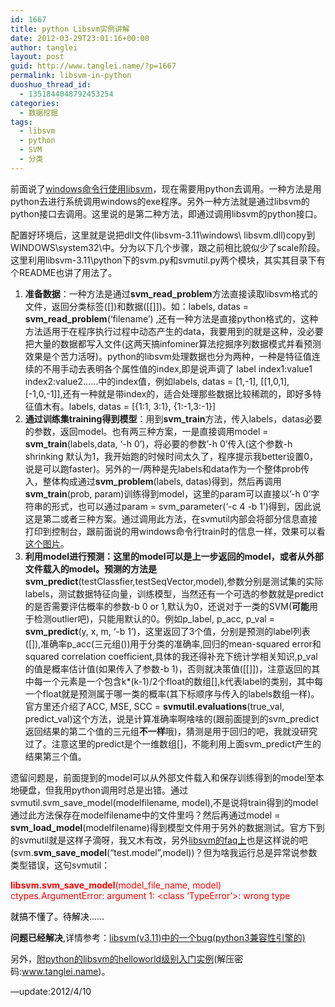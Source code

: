 ```yaml
---
id: 1667
title: python Libsvm实例讲解
date: 2012-03-29T23:01:16+00:00
author: tanglei
layout: post
guid: http://www.tanglei.name/?p=1667
permalink: libsvm-in-python
duoshuo_thread_id:
  - 1351844048792453254
categories:
  - 数据挖掘
tags:
  - libsvm
  - python
  - SVM
  - 分类
---
```

前面说了[windows命令行使用libsvm](http://www.tanglei.name/an-example-for-beginning-to-learn-libsvm/)，现在需要用python去调用。一种方法是用python去进行系统调用windows的exe程序。另外一种方法就是通过libsvm的python接口去调用。这里说的是第二种方法，即通过调用libsvm的python接口。

配置好环境后，这里就是说把dll文件(libsvm-3.11\windows\ libsvm.dll)copy到WINDOWS\system32\中。分为以下几个步骤，跟之前相比貌似少了scale阶段。这里利用libsvm-3.11\python下的svm.py和svmutil.py两个模块，其实其目录下有个README也讲了用法了。

  1. **准备数据**：一种方法是通过**svm\_read\_problem**方法直接读取libsvm格式的文件，返回分类标签([])和数据([[]])。如：labels, datas = **svm\_read\_problem**(&#8216;filename&#8217;) ,还有一种方法是直接python格式的，这种方法适用于在程序执行过程中动态产生的data，我要用到的就是这种，没必要把大量的数据都写入文件(这两天搞infominer算法挖掘序列数据模式并看预测效果是个苦力活呀)。python的libsvm处理数据也分为两种，一种是特征值连续的不用手动去表明各个属性值的index,即是说声调了 label index1:value1 index2:value2……中的index值，例如labels, datas = [1,-1], [[1,0,1], [-1,0,-1]],还有一种就是带index的，适合处理那些数据比较稀疏的，即好多特征值木有。labels, datas = [{1:1, 3:1}, {1:-1,3:-1}]
  2. **通过训练集training得到模型**：用到**svm_train**方法，传入labels，datas必要的参数，返回model。也有两三种方案，一是直接调用model = **svm_train**(labels,data, &#8216;-h 0&#8217;)，将必要的参数’-h 0’传入(这个参数-h shrinking 默认为1，我开始跑的时候时间太久了，程序提示我better设置0，说是可以跑faster)。另外的一/两种是先labels和data作为一个整体prob传入，整体构成通过**svm_problem**(labels, datas)得到，然后再调用**svm_train**(prob, param)训练得到model，这里的param可以直接以’-h 0’字符串的形式，也可以通过param = svm_parameter(&#8216;-c 4 -b 1&#8217;)得到，因此说这是第二或者三种方案。通过调用此方法，在svmutil内部会将部分信息直接打印到控制台，跟前面说的用windows命令行train时的信息一样，效果可以看<a href="http://www.tanglei.name/wp-content/uploads/2012/03/clip_image0061.jpg" target="_blank">这个图片</a>。
  3. **利用model进行预测：**这里的model可以是上一步返回的model，或者从外部文件载入的model。预测的方法是**svm_predict**(testClassfier,testSeqVector,model),参数分别是测试集的实际labels，测试数据特征向量，训练模型，当然还有一个可选的参数就是predict的是否需要评估概率的参数-b 0 or 1,默认为0，还说对于一类的SVM(**可能**用于检测outlier吧)，只能用默认的0。例如p\_label, p\_acc, p_val = **svm_predict**(y, x, m, &#8216;-b 1&#8217;)，这里返回了3个值，分别是预测的label列表([]),准确率p\_acc(三元组())用于分类的准确率,回归的mean-squared error和squared correlation coefficient,具体的我还得补充下统计学相关知识,p\_val的值是概率估计值(如果传入了参数-b 1)，否则就决策值([[]])，注意返回的其中每一个元素是一个包含k*(k-1)/2个float的数组[],k代表label的类别，其中每一个float就是预测属于哪一类的概率(其下标顺序与传入的labels数组一样)。官方里还介绍了ACC, MSE, SCC = **svmutil.evaluations**(true\_val, predict\_val)这个方法，说是计算准确率啊啥啥的(跟前面提到的svm_predict返回结果的第二个值的三元组**不一样**哦)，猜测是用于回归的吧，我就没研究过了。注意这里的predict是个一维数组[]，不能利用上面svm_predict产生的结果第三个值。

遗留问题是，前面提到的model可以从外部文件载入和保存训练得到的model至本地硬盘，但我用python调用时总是出错。通过svmutil.svm\_save\_model(modelfilename, model),不是说将train得到的model通过此方法保存在modelfilename中的文件里吗？然后再通过model = **svm\_load\_model**(modelfilename)得到模型文件用于另外的数据测试。官方下到的svmutil就是这样子滴呀，我又木有改，另外<a href="http://csie.ntu.edu.tw/~cjlin/libsvm/faq.html#/Q8:_Python_interface" target="_blank">libsvm的faq上</a>也是这样说的吧(svm.**svm\_save\_model**(&#8220;test.model&#8221;,model))？但为啥我运行总是异常说参数类型错误，这句svmutil：
  
<span style="color: #ff0000;"><strong>libsvm.svm_save_model</strong>(model_file_name, model)<br /> ctypes.ArgumentError: argument 1: <class &#8216;TypeError&#8217;>: wrong type</span>

<span style="color: #000000;">就搞不懂了。待解决……</span>

**问题已经解决**,详情参考：[libsvm(v3.11)中的一个bug(python3兼容性引擎的)](http://www.tanglei.name/a-bug-in-libsvm-3.11/)
  
另外，[附python的libsvm的helloworld级别入门实例](http://www.tanglei.name/wp-content/blogresources/libsvmtest.rar)(解压密码:www.tanglei.name)。
  
&#8212;update:2012/4/10
